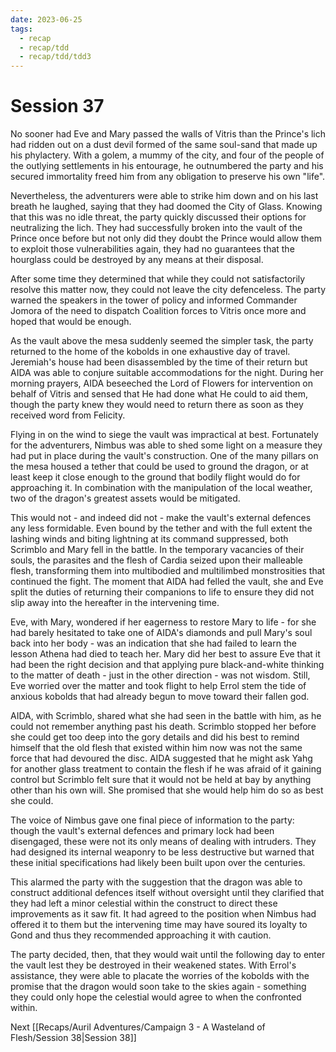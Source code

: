```yaml
---
date: 2023-06-25
tags:
  - recap
  - recap/tdd
  - recap/tdd/tdd3
---
```

# Session 37

No sooner had Eve and Mary passed the walls of Vitris than the Prince's lich had ridden out on a dust devil formed of the same soul-sand that made up his phylactery. With a golem, a mummy of the city, and four of the people of the outlying settlements in his entourage, he outnumbered the party and his secured immortality freed him from any obligation to preserve his own "life".

Nevertheless, the adventurers were able to strike him down and on his last breath he laughed, saying that they had doomed the City of Glass. Knowing that this was no idle threat, the party quickly discussed their options for neutralizing the lich. They had successfully broken into the vault of the Prince once before but not only did they doubt the Prince would allow them to exploit those vulnerabilities again, they had no guarantees that the hourglass could be destroyed by any means at their disposal.

After some time they determined that while they could not satisfactorily resolve this matter now, they could not leave the city defenceless. The party warned the speakers in the tower of policy and informed Commander Jomora of the need to dispatch Coalition forces to Vitris once more and hoped that would be enough.

As the vault above the mesa suddenly seemed the simpler task, the party returned to the home of the kobolds in one exhaustive day of travel. Jeremiah's house had been disassembled by the time of their return but AIDA was able to conjure suitable accommodations for the night. During her morning prayers, AIDA beseeched the Lord of Flowers for intervention on behalf of Vitris and sensed that He had done what He could to aid them, though the party knew they would need to return there as soon as they received word from Felicity.

Flying in on the wind to siege the vault was impractical at best. Fortunately for the adventurers, Nimbus was able to shed some light on a measure they had put in place during the vault's construction. One of the many pillars on the mesa housed a tether that could be used to ground the dragon, or at least keep it close enough to the ground that bodily flight would do for approaching it. In combination with the manipulation of the local weather, two of the dragon's greatest assets would be mitigated.

This would not - and indeed did not - make the vault's external defences any less formidable. Even bound by the tether and with the full extent the lashing winds and biting lightning at its command suppressed, both Scrimblo and Mary fell in the battle. In the temporary vacancies of their souls, the parasites and the flesh of Cardia seized upon their malleable flesh, transforming them into multibodied and multilimbed monstrosities that continued the fight. The moment that AIDA had felled the vault, she and Eve split the duties of returning their companions to life to ensure they did not slip away into the hereafter in the intervening time.

Eve, with Mary, wondered if her eagerness to restore Mary to life - for she had barely hesitated to take one of AIDA's diamonds and pull Mary's soul back into her body - was an indication that she had failed to learn the lesson Athena had died to teach her. Mary did her best to assure Eve that it had been the right decision and that applying pure black-and-white thinking to the matter of death - just in the other direction - was not wisdom. Still, Eve worried over the matter and took flight to help Errol stem the tide of anxious kobolds that had already begun to move toward their fallen god.

AIDA, with Scrimblo, shared what she had seen in the battle with him, as he could not remember anything past his death. Scrimblo stopped her before she could get too deep into the gory details and did his best to remind himself that the old flesh that existed within him now was not the same force that had devoured the disc. AIDA suggested that he might ask Yahg for another glass treatment to contain the flesh if he was afraid of it gaining control but Scrimblo felt sure that it would not be held at bay by anything other than his own will. She promised that she would help him do so as best she could.

The voice of Nimbus gave one final piece of information to the party: though the vault's external defences and primary lock had been disengaged, these were not its only means of dealing with intruders. They had designed its internal weaponry to be less destructive but warned that these initial specifications had likely been built upon over the centuries.

This alarmed the party with the suggestion that the dragon was able to construct additional defences itself without oversight until they clarified that they had left a minor celestial within the construct to direct these improvements as it saw fit. It had agreed to the position when Nimbus had offered it to them but the intervening time may have soured its loyalty to Gond and thus they recommended approaching it with caution.

The party decided, then, that they would wait until the following day to enter the vault lest they be destroyed in their weakened states. With Errol's assistance, they were able to placate the worries of the kobolds with the promise that the dragon would soon take to the skies again - something they could only hope the celestial would agree to when the confronted within.

Next
[[Recaps/Auril Adventures/Campaign 3 - A Wasteland of Flesh/Session 38|Session 38]]